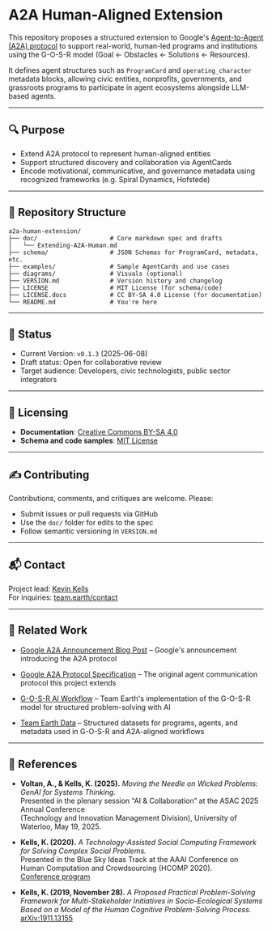 # A2A Human-Aligned Extension

This repository proposes a structured extension to Google's [Agent-to-Agent (A2A) protocol](https://google-a2a.github.io/A2A/specification/) to support real-world, human-led programs and institutions using the G-O-S-R model (Goal ← Obstacles ← Solutions ← Resources).

It defines agent structures such as `ProgramCard` and `operating_character` metadata blocks, allowing civic entities, nonprofits, governments, and grassroots programs to participate in agent ecosystems alongside LLM-based agents.

---

## 🔍 Purpose

- Extend A2A protocol to represent human-aligned entities  
- Support structured discovery and collaboration via AgentCards  
- Encode motivational, communicative, and governance metadata using recognized frameworks (e.g. Spiral Dynamics, Hofstede)

---

## 📂 Repository Structure

```
a2a-human-extension/
├── doc/                    # Core markdown spec and drafts
│   └── Extending-A2A-Human.md
├── schema/                 # JSON Schemas for ProgramCard, metadata, etc.
├── examples/               # Sample AgentCards and use cases
├── diagrams/               # Visuals (optional)
├── VERSION.md              # Version history and changelog
├── LICENSE                 # MIT License (for schema/code)
├── LICENSE.docs            # CC BY-SA 4.0 License (for documentation)
└── README.md               # You're here
```

---

## 🧪 Status

- Current Version: `v0.1.3` (2025-06-08)  
- Draft status: Open for collaborative review  
- Target audience: Developers, civic technologists, public sector integrators

---

## 📜 Licensing

- **Documentation**: [Creative Commons BY-SA 4.0](https://creativecommons.org/licenses/by-sa/4.0/)  
- **Schema and code samples**: [MIT License](LICENSE)

---

## ✍️ Contributing

Contributions, comments, and critiques are welcome. Please:  
- Submit issues or pull requests via GitHub  
- Use the `doc/` folder for edits to the spec  
- Follow semantic versioning in `VERSION.md`

---

## 📬 Contact

Project lead: [Kevin Kells](https://kevinkells.com)  
For inquiries: [team.earth/contact](https://team.earth/contact)

---

## 🔗 Related Work

- [Google A2A Announcement Blog Post](https://developers.googleblog.com/2024/04/announcing-agent2agent-protocol.html) – Google's announcement introducing the A2A protocol

- [Google A2A Protocol Specification](https://google-a2a.github.io/A2A/specification/) – The original agent communication protocol this project extends  
- [G-O-S-R AI Workflow](https://github.com/team-earth/gosr-ai-workflow) – Team Earth's implementation of the G-O-S-R model for structured problem-solving with AI  
- [Team Earth Data](https://github.com/team-earth/data) – Structured datasets for programs, agents, and metadata used in G-O-S-R and A2A-aligned workflows  

---

## 📄 References

- **Voltan, A., & Kells, K. (2025).** *Moving the Needle on Wicked Problems: GenAI for Systems Thinking.*  
  Presented in the plenary session “AI & Collaboration” at the ASAC 2025 Annual Conference  
  (Technology and Innovation Management Division), University of Waterloo, May 19, 2025.

- **Kells, K. (2020).** *A Technology-Assisted Social Computing Framework for Solving Complex Social Problems.*  
  Presented in the Blue Sky Ideas Track at the AAAI Conference on Human Computation and Crowdsourcing (HCOMP 2020).  
  [Conference program](https://www.humancomputation.com/2020/program.html)

- **Kells, K. (2019, November 28).** *A Proposed Practical Problem-Solving Framework for Multi-Stakeholder Initiatives in Socio-Ecological Systems Based on a Model of the Human Cognitive Problem-Solving Process.*  
  [arXiv:1911.13155](https://arxiv.org/abs/1911.13155)
